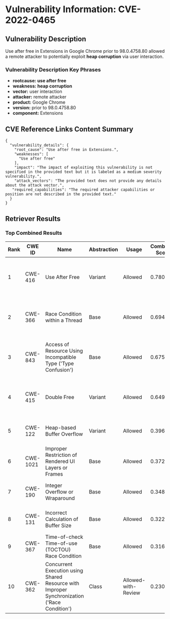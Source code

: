 # Vulnerability Information: CVE-2022-0465

## Vulnerability Description
Use after free in Extensions in Google Chrome prior to 98.0.4758.80 allowed a remote attacker to potentially exploit **heap corruption** via user interaction.

### Vulnerability Description Key Phrases
- **rootcause:** **use after free**
- **weakness:** **heap corruption**
- **vector:** user interaction
- **attacker:** remote attacker
- **product:** Google Chrome
- **version:** prior to 98.0.4758.80
- **component:** Extensions

## CVE Reference Links Content Summary
```
{
  "vulnerability_details": {
    "root_cause": "Use after free in Extensions.",
    "weaknesses": [
      "Use after free"
    ],
    "impact": "The impact of exploiting this vulnerability is not specified in the provided text but it is labeled as a medium severity vulnerability.",
    "attack_vectors": "The provided text does not provide any details about the attack vector.",
   "required_capabilities": "The required attacker capabilities or position are not described in the provided text."
  }
}
```

## Retriever Results

### Top Combined Results

| Rank | CWE ID | Name | Abstraction | Usage | Combined Score | Retrievers | Individual Scores |
|------|--------|------|-------------|-------|---------------|------------|-------------------|
| 1 | CWE-416 | Use After Free | Variant | Allowed | 0.7806 | dense, sparse, graph | dense: 0.641, sparse: 0.390, graph: 0.845 |
| 2 | CWE-366 | Race Condition within a Thread | Base | Allowed | 0.6947 | dense, sparse, graph | dense: 0.581, sparse: 0.327, graph: 0.607 |
| 3 | CWE-843 | Access of Resource Using Incompatible Type ('Type Confusion') | Base | Allowed | 0.6754 | dense, sparse, graph | dense: 0.501, sparse: 0.312, graph: 0.687 |
| 4 | CWE-415 | Double Free | Variant | Allowed | 0.6495 | dense, sparse, graph | dense: 0.527, sparse: 0.262, graph: 0.810 |
| 5 | CWE-122 | Heap-based Buffer Overflow | Variant | Allowed | 0.3963 | dense, sparse | dense: 0.530, sparse: 0.287 |
| 6 | CWE-1021 | Improper Restriction of Rendered UI Layers or Frames | Base | Allowed | 0.3722 | dense, sparse | dense: 0.513, sparse: 0.201 |
| 7 | CWE-190 | Integer Overflow or Wraparound | Base | Allowed | 0.3483 | sparse, graph | sparse: 0.233, graph: 0.602 |
| 8 | CWE-131 | Incorrect Calculation of Buffer Size | Base | Allowed | 0.3221 | sparse, graph | sparse: 0.187, graph: 0.602 |
| 9 | CWE-367 | Time-of-check Time-of-use (TOCTOU) Race Condition | Base | Allowed | 0.3164 | dense, sparse | dense: 0.498, sparse: 0.117 |
| 10 | CWE-362 | Concurrent Execution using Shared Resource with Improper Synchronization ('Race Condition') | Class | Allowed-with-Review | 0.2300 | dense, sparse | dense: 0.500, sparse: 0.247 |

